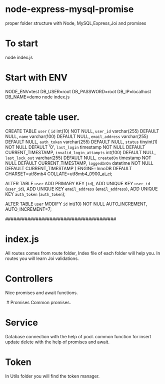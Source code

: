 # node-express-mysql-promise
proper folder structure with Node, MySQL,Express,Joi and promises


# To start 
node index.js 
# Start with ENV
NODE_ENV=test DB_USER=root DB_PASSWORD=root DB_IP=localhost DB_NAME=demo node index.js



# create table user.
  CREATE TABLE `user` (
    `id` int(10) NOT NULL,
    `user_id` varchar(255) DEFAULT NULL,
    `name` varchar(100) DEFAULT NULL,
    `email_address` varchar(255) DEFAULT NULL,
    `auth_token` varchar(255) DEFAULT NULL,
    `status` tinyint(1) NOT NULL DEFAULT '0',
    `last_login` timestamp NOT NULL DEFAULT CURRENT_TIMESTAMP,
    `invalid_login_attampts` int(100) DEFAULT NULL,
    `last_lock_out` varchar(255) DEFAULT NULL,
    `createdOn` timestamp NOT NULL DEFAULT CURRENT_TIMESTAMP,
    `loggedInOn` datetime NOT NULL DEFAULT CURRENT_TIMESTAMP
  ) ENGINE=InnoDB DEFAULT CHARSET=utf8mb4 COLLATE=utf8mb4_0900_ai_ci;


  ALTER TABLE `user`
    ADD PRIMARY KEY (`id`),
    ADD UNIQUE KEY `user_id` (`user_id`),
    ADD UNIQUE KEY `email_address` (`email_address`),
    ADD UNIQUE KEY `auth_token` (`auth_token`);

  ALTER TABLE `user`
    MODIFY `id` int(10) NOT NULL AUTO_INCREMENT, AUTO_INCREMENT=7;
  
  
  
  
  
  
  
  
  ########################################
  # index.js
  All routes comes from route folder, Index file of each folder will help you.
  In routes you will learn Joi validations.
  
  # Controllers
  Nice promises and await functions.
  
  
  # Promises
  Common promises.
  
  # Service
  Database connection with the help of pool.
  common function for insert update delete with the help of promises and await.
  
  # Token
  In Utils folder you will find the token manager.
  
  
